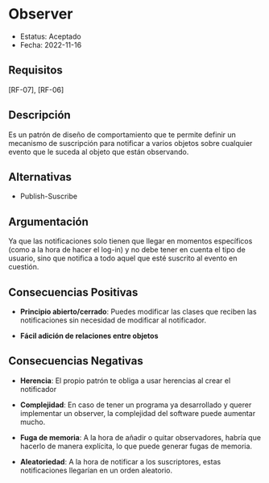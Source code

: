 # Observer
  - Estatus: Aceptado
  - Fecha: 2022-11-16

## Requisitos 

[RF-07], [RF-06]

## Descripción

Es un patrón de diseño de comportamiento que te permite definir un mecanismo de suscripción para notificar a varios objetos sobre cualquier evento que le suceda al objeto que están observando.

## Alternativas

   - Publish-Suscribe

## Argumentación

Ya que las notificaciones solo tienen que llegar en momentos específicos (como a la hora de hacer el log-in) y no debe tener en cuenta el tipo de usuario, sino que notifica a todo aquel que esté suscrito al evento en cuestión.

## Consecuencias Positivas

   - **Principio abierto/cerrado**: Puedes modificar las clases que reciben las notificaciones sin necesidad de modificar al notificador.
   
   - **Fácil adición de relaciones entre objetos**
   
## Consecuencias Negativas
   - **Herencia**: El propio patrón te obliga a usar herencias al crear el notificador
   
   - **Complejidad**: En caso de tener un programa ya desarrollado y querer implementar un observer, la complejidad del software puede aumentar mucho.

   - **Fuga de memoria**: A la hora de añadir o quitar observadores, habría que hacerlo de manera explícita, lo que puede generar fugas de memoria.

   - **Aleatoriedad**: A la hora de notificar a los suscriptores, estas notificaciones llegarían en un orden aleatorio.
